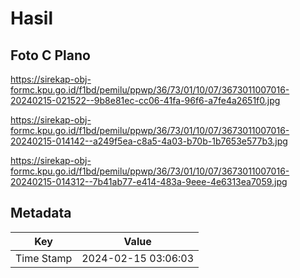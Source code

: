 # Hasil

## Foto C Plano

https://sirekap-obj-formc.kpu.go.id/f1bd/pemilu/ppwp/36/73/01/10/07/3673011007016-20240215-021522--9b8e81ec-cc06-41fa-96f6-a7fe4a2651f0.jpg

https://sirekap-obj-formc.kpu.go.id/f1bd/pemilu/ppwp/36/73/01/10/07/3673011007016-20240215-014142--a249f5ea-c8a5-4a03-b70b-1b7653e577b3.jpg

https://sirekap-obj-formc.kpu.go.id/f1bd/pemilu/ppwp/36/73/01/10/07/3673011007016-20240215-014312--7b41ab77-e414-483a-9eee-4e6313ea7059.jpg


## Metadata

| Key        | Value               |
| ---------- | ------------------- |
| Time Stamp | 2024-02-15 03:06:03 |



